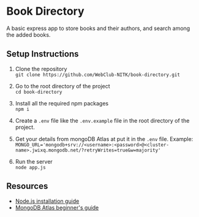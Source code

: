 # Book Directory

A basic express app to store books and their authors, and search among the added books.

## Setup Instructions

1. Clone the repository <br>
`git clone https://github.com/WebClub-NITK/book-directory.git`

2. Go to the root directory of the project <br>
`cd book-directory`

3. Install all the required npm packages <br>
`npm i`

4. Create a `.env` file like the `.env.example` file in the root directory of the project.

5. Get your details from mongoDB Atlas at put it in the `.env` file. Example: <br>
`MONGO_URL='mongodb+srv://<username>:<password>@<cluster-name>.jwixq.mongodb.net/?retryWrites=true&w=majority'`

6. Run the server <br>
`node app.js`

## Resources
- [Node.js installation guide](https://kinsta.com/blog/how-to-install-node-js/#how-to-install-nodejs-and-npm)
- [MongoDB Atlas beginner's guide](https://www.freecodecamp.org/news/get-started-with-mongodb-atlas/)